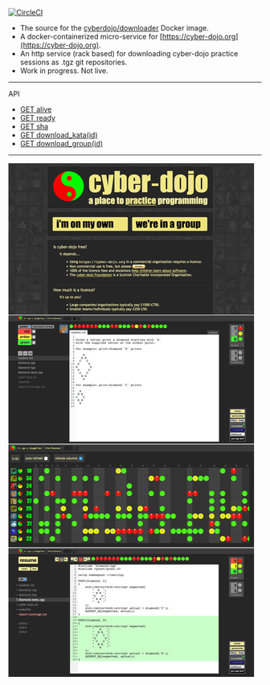 [![CircleCI](https://circleci.com/gh/cyber-dojo/downloader.svg?style=svg)](https://circleci.com/gh/cyber-dojo/downloader)

- The source for the [cyberdojo/downloader](https://hub.docker.com/r/cyberdojo/downloader/tags) Docker image.
- A docker-containerized micro-service for [https://cyber-dojo.org](https://cyber-dojo.org).
- An http service (rack based) for downloading cyber-dojo practice sessions as .tgz git repositories.
- Work in progress. Not live.

***
API

* [GET alive](docs/api.md#get-alive)  
* [GET ready](docs/api.md#get-ready)
* [GET sha](docs/api.md#get-sha)
* [GET download_kata(id)](docs/api.md#get-download_kataid)
* [GET download_group(id)](docs/api.md#get-download_groupid)

***

![cyber-dojo.org home page](https://github.com/cyber-dojo/cyber-dojo/blob/master/shared/home_page_snapshot.png)
